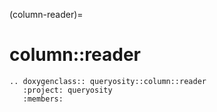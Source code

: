 (column-reader)=
# column::reader

```{eval-rst}
.. doxygenclass:: queryosity::column::reader
   :project: queryosity
   :members:
```